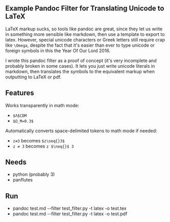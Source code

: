 Example Pandoc Filter for Translating Unicode to LaTeX
------------------------------------------------------
LaTeX markup sucks, so tools like pandoc are great, since they let us write in 
something more sensible like markdown, then use a template to export to latex.
However, special unicode characters or Greek letters still require crap like 
`\Omega`, despite the fact that it's easier than ever to type unicode or 
foreign symbols in this the Year Of Our Lord 2016. 

I wrote this pandoc filter as a proof of concept (it's very incomplete and 
probably broken in some cases). It lets you just write unicode literals in 
markdown, then translates the symbols to the equivalent markup when outputting 
to LaTeX or pdf.

Features
--------
Works transparently in math mode:
- `$Λ$CDM`
- `$Ω_Μ=0.3$`

Automatically converts space-delimited tokens to math mode if needed:
- `z≠3` becomes `$z\neq{}3$`
- `z ≠ 3` becomes `z $\neq{}$ 3`

Needs
-----
- python (probably 3)
- panflutes

Run
---
- pandoc test.md --filter test_filter.py -t latex -o test.tex
- pandoc test.md --filter test_filter.py -t latex -o test.pdf
